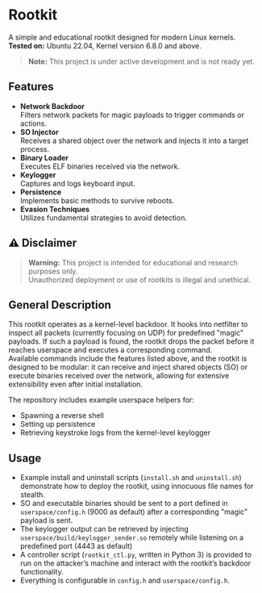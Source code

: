 # Rootkit

A simple and educational rootkit designed for modern Linux kernels.  
**Tested on:** Ubuntu 22.04, Kernel version 6.8.0 and above.
> **Note:** This project is under active development and is not ready yet.

## Features

- **Network Backdoor**  
  Filters network packets for magic payloads to trigger commands or actions.
- **SO Injector**  
  Receives a shared object over the network and injects it into a target process.
- **Binary Loader**  
  Executes ELF binaries received via the network.
- **Keylogger**  
  Captures and logs keyboard input.
- **Persistence**  
  Implements basic methods to survive reboots.
- **Evasion Techniques**  
  Utilizes fundamental strategies to avoid detection.

## ⚠️ Disclaimer

> **Warning:** This project is intended for educational and research purposes only.  
> Unauthorized deployment or use of rootkits is illegal and unethical.

## General Description

This rootkit operates as a kernel-level backdoor. It hooks into netfilter to inspect all packets (currently focusing on UDP) for predefined "magic" payloads. If such a payload is found, the rootkit drops the packet before it reaches userspace and executes a corresponding command.  
Available commands include the features listed above, and the rootkit is designed to be modular: it can receive and inject shared objects (SO) or execute binaries received over the network, allowing for extensive extensibility even after initial installation.

The repository includes example userspace helpers for:
- Spawning a reverse shell
- Setting up persistence
- Retrieving keystroke logs from the kernel-level keylogger

## Usage

- Example install and uninstall scripts (`install.sh` and `uninstall.sh`) demonstrate how to deploy the rootkit, using innocuous file names for stealth.
- SO and executable binaries should be sent to a port defined in `userspace/config.h` (9000 as default) after a corresponding "magic" payload is sent.
- The keylogger output can be retrieved by injecting `userspace/build/keylogger_sender.so` remotely while listening on a predefined port (4443 as default)
- A controller script (`rootkit_ctl.py`, written in Python 3) is provided to run on the attacker’s machine and interact with the rootkit’s backdoor functionality.
- Everything is configurable in `config.h` and `userspace/config.h`.
